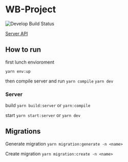 # WB-Project

![Develop Build Status](https://github.com/sky3d/wb-project/actions/workflows/push-pr-develop.yml/badge.svg?branch=develop)


[Server API](https://github.com/sky3d/wb-project/blob/develop/server/README.md)

## How to run

first lunch envioroment

`yarn env:up`

then compile server and run
`yarn compile`
`yarn dev`

### Server

build `yarn build:server` or `yarn:compile`

start `yarn start:server` or `yarn dev`

## Migrations

Generate migration
`yarn migration:generate -n <name>`

Create migration
`yarn migration:create -n <name>`
